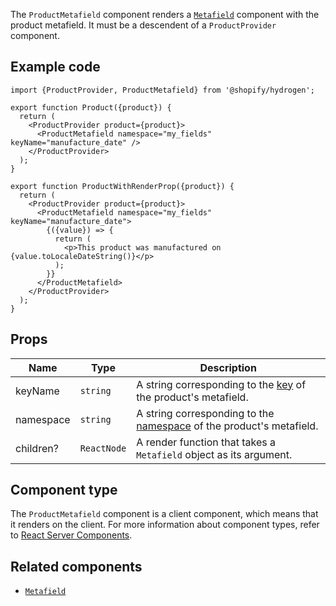 <!-- This file is generated from source code in the Shopify/hydrogen repo. Edit the files in /packages/hydrogen/src/components/ProductMetafield and run 'yarn generate-docs' at the root of this repo. For more information, refer to https://github.com/Shopify/shopify-dev/blob/master/content/internal/operations/hydrogen-reference-docs.md. -->

The `ProductMetafield` component renders a
[`Metafield`](/api/hydrogen/components/primitive/metafield) component with the product metafield.
It must be a descendent of a `ProductProvider` component.

## Example code

```tsx
import {ProductProvider, ProductMetafield} from '@shopify/hydrogen';

export function Product({product}) {
  return (
    <ProductProvider product={product}>
      <ProductMetafield namespace="my_fields" keyName="manufacture_date" />
    </ProductProvider>
  );
}

export function ProductWithRenderProp({product}) {
  return (
    <ProductProvider product={product}>
      <ProductMetafield namespace="my_fields" keyName="manufacture_date">
        {({value}) => {
          return (
            <p>This product was manufactured on {value.toLocaleDateString()}</p>
          );
        }}
      </ProductMetafield>
    </ProductProvider>
  );
}
```

## Props

| Name      | Type                   | Description                                                                                                               |
| --------- | ---------------------- | ------------------------------------------------------------------------------------------------------------------------- |
| keyName   | <code>string</code>    | A string corresponding to the [key](/api/storefront/reference/common-objects/metafield) of the product's metafield.       |
| namespace | <code>string</code>    | A string corresponding to the [namespace](/api/storefront/reference/common-objects/metafield) of the product's metafield. |
| children? | <code>ReactNode</code> | A render function that takes a `Metafield` object as its argument.                                                        |

## Component type

The `ProductMetafield` component is a client component, which means that it renders on the client. For more information about component types, refer to [React Server Components](/custom-storefronts/hydrogen/framework/react-server-components).

## Related components

- [`Metafield`](/api/hydrogen/components/primitive/metafield)
